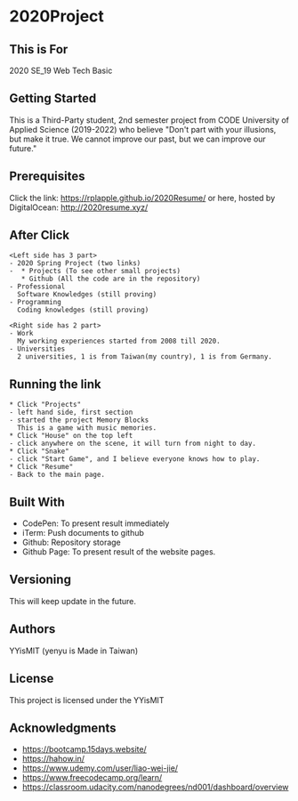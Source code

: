 # 2020Project 
## This is For
2020 SE_19 Web Tech Basic 

## Getting Started
This is a Third-Party student, 2nd semester project from CODE University of Applied Science (2019-2022) who believe "Don't part with your illusions, but make it true. We cannot improve our past, but we can improve our future."

## Prerequisites
Click the link: https://rplapple.github.io/2020Resume/
or here, hosted by DigitalOcean: http://2020resume.xyz/



## After Click 
```
<Left side has 3 part>
- 2020 Spring Project (two links)
-  * Projects (To see other small projects)
   * Github (All the code are in the repository)
- Professional
  Software Knowledges (still proving)
- Programming
  Coding knowledges (still proving)

<Right side has 2 part>
- Work
  My working experiences started from 2008 till 2020.
- Universities
  2 universities, 1 is from Taiwan(my country), 1 is from Germany. 
```

## Running the link
```
* Click "Projects"
- left hand side, first section
- started the project Memory Blocks
  This is a game with music memories.
* Click "House" on the top left
- click anywhere on the scene, it will turn from night to day. 
* Click "Snake"
- click "Start Game", and I believe everyone knows how to play.
* Click "Resume"
- Back to the main page.
```

## Built With
- CodePen: To present result immediately 
- iTerm:   Push documents to github
- Github:  Repository storage
- Github Page: To present result of the website pages. 

## Versioning
This will keep update in the future.


## Authors
YYisMIT (yenyu is Made in Taiwan)


## License
This project is licensed under the YYisMIT 

## Acknowledgments
- https://bootcamp.15days.website/ 
- https://hahow.in/
- https://www.udemy.com/user/liao-wei-jie/ 
- https://www.freecodecamp.org/learn/ 
- https://classroom.udacity.com/nanodegrees/nd001/dashboard/overview  
